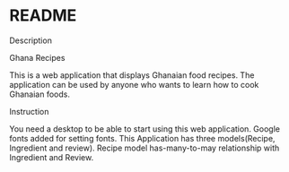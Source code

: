 # README



Description


Ghana Recipes

This is a web application that displays Ghanaian food recipes. 
The application can be used by anyone who wants to learn how to cook Ghanaian foods.




Instruction

You need a desktop to be able to start using this web application.
Google fonts added for setting fonts.
This Application has three models(Recipe, Ingredient and review).
Recipe model has-many-to-may relationship with Ingredient and Review.


